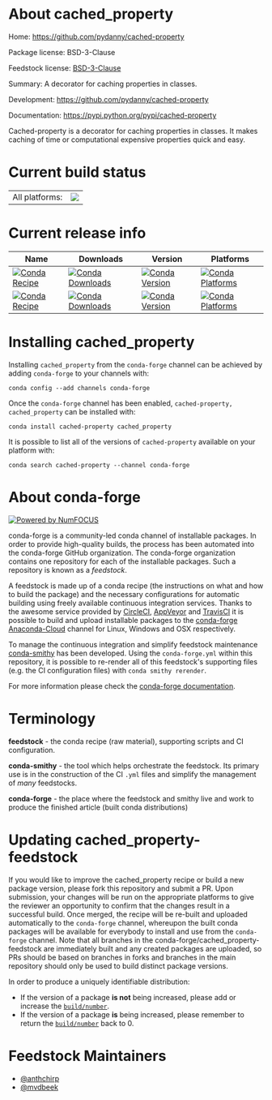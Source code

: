 About cached_property
=====================

Home: https://github.com/pydanny/cached-property

Package license: BSD-3-Clause

Feedstock license: [BSD-3-Clause](https://github.com/conda-forge/cached-property-feedstock/blob/master/LICENSE.txt)

Summary: A decorator for caching properties in classes.

Development: https://github.com/pydanny/cached-property

Documentation: https://pypi.python.org/pypi/cached-property

Cached-property is a decorator for caching properties in classes. It
makes caching of time or computational expensive properties quick and easy.


Current build status
====================


<table><tr><td>All platforms:</td>
    <td>
      <a href="https://dev.azure.com/conda-forge/feedstock-builds/_build/latest?definitionId=3774&branchName=master">
        <img src="https://dev.azure.com/conda-forge/feedstock-builds/_apis/build/status/cached-property-feedstock?branchName=master">
      </a>
    </td>
  </tr>
</table>

Current release info
====================

| Name | Downloads | Version | Platforms |
| --- | --- | --- | --- |
| [![Conda Recipe](https://img.shields.io/badge/recipe-cached--property-green.svg)](https://anaconda.org/conda-forge/cached-property) | [![Conda Downloads](https://img.shields.io/conda/dn/conda-forge/cached-property.svg)](https://anaconda.org/conda-forge/cached-property) | [![Conda Version](https://img.shields.io/conda/vn/conda-forge/cached-property.svg)](https://anaconda.org/conda-forge/cached-property) | [![Conda Platforms](https://img.shields.io/conda/pn/conda-forge/cached-property.svg)](https://anaconda.org/conda-forge/cached-property) |
| [![Conda Recipe](https://img.shields.io/badge/recipe-cached_property-green.svg)](https://anaconda.org/conda-forge/cached_property) | [![Conda Downloads](https://img.shields.io/conda/dn/conda-forge/cached_property.svg)](https://anaconda.org/conda-forge/cached_property) | [![Conda Version](https://img.shields.io/conda/vn/conda-forge/cached_property.svg)](https://anaconda.org/conda-forge/cached_property) | [![Conda Platforms](https://img.shields.io/conda/pn/conda-forge/cached_property.svg)](https://anaconda.org/conda-forge/cached_property) |

Installing cached_property
==========================

Installing `cached_property` from the `conda-forge` channel can be achieved by adding `conda-forge` to your channels with:

```
conda config --add channels conda-forge
```

Once the `conda-forge` channel has been enabled, `cached-property, cached_property` can be installed with:

```
conda install cached-property cached_property
```

It is possible to list all of the versions of `cached-property` available on your platform with:

```
conda search cached-property --channel conda-forge
```


About conda-forge
=================

[![Powered by NumFOCUS](https://img.shields.io/badge/powered%20by-NumFOCUS-orange.svg?style=flat&colorA=E1523D&colorB=007D8A)](http://numfocus.org)

conda-forge is a community-led conda channel of installable packages.
In order to provide high-quality builds, the process has been automated into the
conda-forge GitHub organization. The conda-forge organization contains one repository
for each of the installable packages. Such a repository is known as a *feedstock*.

A feedstock is made up of a conda recipe (the instructions on what and how to build
the package) and the necessary configurations for automatic building using freely
available continuous integration services. Thanks to the awesome service provided by
[CircleCI](https://circleci.com/), [AppVeyor](https://www.appveyor.com/)
and [TravisCI](https://travis-ci.com/) it is possible to build and upload installable
packages to the [conda-forge](https://anaconda.org/conda-forge)
[Anaconda-Cloud](https://anaconda.org/) channel for Linux, Windows and OSX respectively.

To manage the continuous integration and simplify feedstock maintenance
[conda-smithy](https://github.com/conda-forge/conda-smithy) has been developed.
Using the ``conda-forge.yml`` within this repository, it is possible to re-render all of
this feedstock's supporting files (e.g. the CI configuration files) with ``conda smithy rerender``.

For more information please check the [conda-forge documentation](https://conda-forge.org/docs/).

Terminology
===========

**feedstock** - the conda recipe (raw material), supporting scripts and CI configuration.

**conda-smithy** - the tool which helps orchestrate the feedstock.
                   Its primary use is in the construction of the CI ``.yml`` files
                   and simplify the management of *many* feedstocks.

**conda-forge** - the place where the feedstock and smithy live and work to
                  produce the finished article (built conda distributions)


Updating cached_property-feedstock
==================================

If you would like to improve the cached_property recipe or build a new
package version, please fork this repository and submit a PR. Upon submission,
your changes will be run on the appropriate platforms to give the reviewer an
opportunity to confirm that the changes result in a successful build. Once
merged, the recipe will be re-built and uploaded automatically to the
`conda-forge` channel, whereupon the built conda packages will be available for
everybody to install and use from the `conda-forge` channel.
Note that all branches in the conda-forge/cached_property-feedstock are
immediately built and any created packages are uploaded, so PRs should be based
on branches in forks and branches in the main repository should only be used to
build distinct package versions.

In order to produce a uniquely identifiable distribution:
 * If the version of a package **is not** being increased, please add or increase
   the [``build/number``](https://docs.conda.io/projects/conda-build/en/latest/resources/define-metadata.html#build-number-and-string).
 * If the version of a package **is** being increased, please remember to return
   the [``build/number``](https://docs.conda.io/projects/conda-build/en/latest/resources/define-metadata.html#build-number-and-string)
   back to 0.

Feedstock Maintainers
=====================

* [@anthchirp](https://github.com/anthchirp/)
* [@mvdbeek](https://github.com/mvdbeek/)

